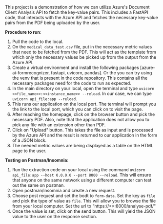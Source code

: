 This project is a demonstration of how we can utilize Azure's Document Client Analysis API to fetch the key-value pairs. This includes a FastAPI code, that interacts with the Azure API and fetches the necessary key-value pairs from the PDF being uploaded by the user.

**Procedure to run**:
1.  Pull the code to the local.
2.  On the `medical_data_test.csv` file, put in the necessary metric values that need to be fetched from the PDF. This will act as the template from which only the necessary       values be picked up from the output from the Azure API.
3.  Create a virtual environment and install the following packages [azure-ai-formrecognizer, fastapi, uvicorn, pandas]. Or the you can try using the venv that is present in       the code repository. This contains all the necessary packages need for the code to run as expected.
4.  In the main directory on your local, open the terminal and type `uvicorn <<file_name>>:<<instance_name>> --reload`. In our case, we can type `uvicorn api_file:app --reload`.
5.  This runs our application on the local port. The terminal will prompt you the link to the local port, which you can click on to visit the page.
6.  After reaching the homepage, click on the browser button and pick the necessary PDF. Also, note that the application does not allow you to pick any file with an extension      other than PDF.
7.  Click on "Upload" button. This takes the file as input and is processed by the Azure API and the result is returned to our application in the form of a JSON block.
8.  The needed metric values are being displayed as a table on the HTML page to the user.

**Testing on Postman/Insomnia**:
1.  Run the extraction code on your local using the command `uvicorn api_file:app --host 0.0.0.0 --port 8000 --reload`. This will ensure that anyone on the same network using a different computer can test out the same on postman.
2.  Open postman/insomnia and create a new request.
3.  Choose post request and set the bodt to `form-data`. Set the key as `file` and pick the type of value as `file`. This will allow you to browse the file from your local computer. Set the url to "https://<<localhost>>:8000/analyse-pdf/"
4.  Once the value is set, click on the send button. This will yield the JSON value to the user on the response section.
